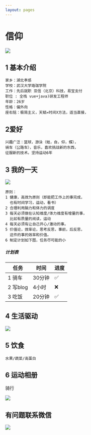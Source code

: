 ```yaml
---
layout: pages
---
```




# 信仰 

![](http://qck2j2ro3.bkt.clouddn.com/test/20200627154019.png?imagelim)



## 1 基本介绍

```
家乡：湖北孝感
学校：武汉大学珞珈学院
工作：先后就职 亚信（北京）科技，易宝支付 
职位 : 全栈 vue+java)研发工程师
年龄：26岁
性格：偏外向
座右铭：极简主义，天赋=时间X方法，适当直接，
```



## 2爱好



```
兴趣广泛：篮球，游泳（蛙，自，仰，蝶），
骑车（公路车），音乐，喜欢挑战新的东西，
征服新的技术。坚持运动6年
```



## 3  我的一天

![](http://qck2j2ro3.bkt.clouddn.com/test/20200627153557.png?imagelim)





```
原则：
1 健康，高效为原则（即能把工作上的事完成，
  也有时间学习，运动，看书）
2 合理利用脑力和体力的调度
3 每天必须做在认知维度/体力维度有增量的事，
  比如有质量的阅读，运动
4 每天必须有让自己开心/激动的事。
5 价值论，效率论，思考反思，事前，后反思，
  这件的事的效率和价值。
6 制定计划如下图，任务尽可能的小
```

##### 计划表

| 任务     | 时间   | 进度 |
| -------- | ------ | ---- |
| 1 骑车   | 30分钟 | ✅    |
| 2 写blog | 4小时  | ❌    |
| 3 吃饭   | 20分钟 | ✅    |



## 4 生活驱动



![](http://qck2j2ro3.bkt.clouddn.com/test/20200627153649.png?imagelim)



## 5  饮食

```
水果/蔬菜/高蛋白
```



## 6 运动相册

骑行

![](http://qck2j2ro3.bkt.clouddn.com/test/20200627154110.png?imagelim)



## 有问题联系微信  

![](http://qck2j2ro3.bkt.clouddn.com/test/20200627160150.png?imagelim)